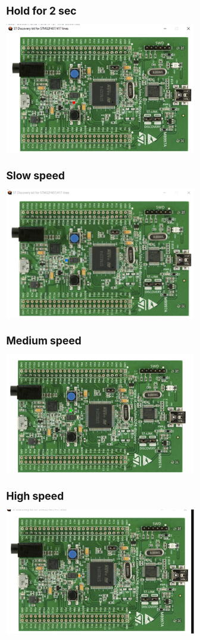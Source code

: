 
# Hold for 2 sec
![image](https://github.com/vatsal26/M3_WiperControlSystem/blob/main/6_Output/1.hold%20for%202%20sec.png)

# Slow speed
![image](https://github.com/vatsal26/M3_WiperControlSystem/blob/main/6_Output/2.slow%20speed.png)

# Medium speed
![image](https://github.com/vatsal26/M3_WiperControlSystem/blob/main/6_Output/3.medium%20speed.png)

# High speed
![image](https://github.com/vatsal26/M3_WiperControlSystem/blob/main/6_Output/4.highspeed.png)
